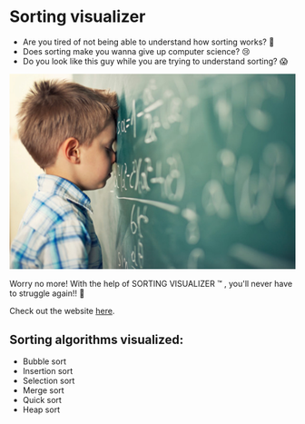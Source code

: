 # Sorting visualizer

* Are you tired of not being able to understand how sorting works? 🤔 
* Does sorting make you wanna give up computer science? 😢 
* Do you look like this guy while you are trying to understand sorting? 😱 

![Kid struggling](./assets/struggle.jpg)

Worry no more! With the help of SORTING VISUALIZER ™ , you'll never have to struggle again!! 🎯 


Check out the website [here](https://brogrammers-sorting-vis.netlify.app/).

## Sorting algorithms visualized:  

* Bubble sort 
* Insertion sort
* Selection sort 
* Merge sort 
* Quick sort
* Heap sort